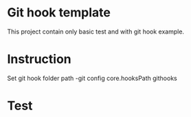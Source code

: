 
# Git hook template
This project contain only basic test and with git hook example.

# Instruction
Set git hook folder path
-git config core.hooksPath githooks

# Test